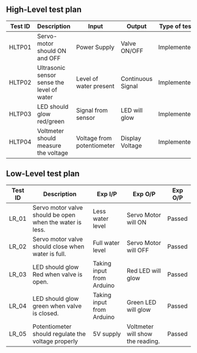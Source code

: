 ## High-Level test plan

| Test ID | Description |  Input |  Output | Type of test |
|---|---|---|---|---|
| HLTP01 | Servo-motor should ON and OFF  | Power Supply | Valve ON/OFF | Implemented |
|HLTP02 | Ultrasonic sensor sense the level of water | Level of water present | Continuous Signal | Implemented |
|HLTP03 | LED should glow red/green | Signal from sensor | LED will glow | Implemented |
|HLTP04 | Voltmeter should measure the voltage | Voltage from potentiometer | Display Voltage | Implemented |

## Low-Level test plan

|Test ID | Description | Exp I/P | Exp O/P | Exp O/P |
|--------|-------------|---------|---------|---------|
|LR_01    |Servo motor valve should be open when the water is less.            |Less water level        |  Servo Motor will ON      | Passed        |
|LR_02    | Servo motor valve should close when water is full.       | Full water level       |Servo Motor will OFF     | Passed  |
|LR_03    |  LED should glow Red when valve is open.          | Taking input from Arduino       |   Red LED will glow    |    Passed     |
|LR_04    |         LED should glow green when valve is closed.|     Taking input from Arduino    |    Green LED will glow    |    Passed     |
|LR_05   |      Potentiometer should regulate the voltage properly|     5V supply  |    Voltmeter will show the reading.    |    Passed     |

